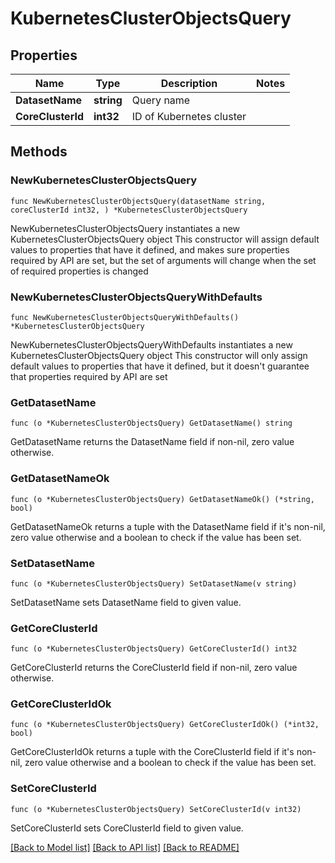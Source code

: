 # KubernetesClusterObjectsQuery

## Properties

Name | Type | Description | Notes
------------ | ------------- | ------------- | -------------
**DatasetName** | **string** | Query name | 
**CoreClusterId** | **int32** | ID of Kubernetes cluster | 

## Methods

### NewKubernetesClusterObjectsQuery

`func NewKubernetesClusterObjectsQuery(datasetName string, coreClusterId int32, ) *KubernetesClusterObjectsQuery`

NewKubernetesClusterObjectsQuery instantiates a new KubernetesClusterObjectsQuery object
This constructor will assign default values to properties that have it defined,
and makes sure properties required by API are set, but the set of arguments
will change when the set of required properties is changed

### NewKubernetesClusterObjectsQueryWithDefaults

`func NewKubernetesClusterObjectsQueryWithDefaults() *KubernetesClusterObjectsQuery`

NewKubernetesClusterObjectsQueryWithDefaults instantiates a new KubernetesClusterObjectsQuery object
This constructor will only assign default values to properties that have it defined,
but it doesn't guarantee that properties required by API are set

### GetDatasetName

`func (o *KubernetesClusterObjectsQuery) GetDatasetName() string`

GetDatasetName returns the DatasetName field if non-nil, zero value otherwise.

### GetDatasetNameOk

`func (o *KubernetesClusterObjectsQuery) GetDatasetNameOk() (*string, bool)`

GetDatasetNameOk returns a tuple with the DatasetName field if it's non-nil, zero value otherwise
and a boolean to check if the value has been set.

### SetDatasetName

`func (o *KubernetesClusterObjectsQuery) SetDatasetName(v string)`

SetDatasetName sets DatasetName field to given value.


### GetCoreClusterId

`func (o *KubernetesClusterObjectsQuery) GetCoreClusterId() int32`

GetCoreClusterId returns the CoreClusterId field if non-nil, zero value otherwise.

### GetCoreClusterIdOk

`func (o *KubernetesClusterObjectsQuery) GetCoreClusterIdOk() (*int32, bool)`

GetCoreClusterIdOk returns a tuple with the CoreClusterId field if it's non-nil, zero value otherwise
and a boolean to check if the value has been set.

### SetCoreClusterId

`func (o *KubernetesClusterObjectsQuery) SetCoreClusterId(v int32)`

SetCoreClusterId sets CoreClusterId field to given value.



[[Back to Model list]](../README.md#documentation-for-models) [[Back to API list]](../README.md#documentation-for-api-endpoints) [[Back to README]](../README.md)


